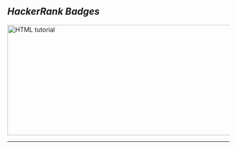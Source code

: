 <h2 align= "Left"><em>HackerRank Badges</em></h2>

<div align="Left">
<a href="https://www.hackerrank.com/profile/shreyjain99"><img src="https://github.com/shreyjain99/HackerRank-Leetcode/blob/main/src%20files/Screenshot%202024-09-08%20023034.png" alt="HTML tutorial" style="width:1100px;height:250px;"></a>
</div>

<hr width="100%" size="2">
